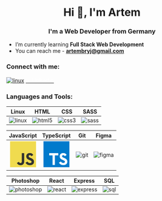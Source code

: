 <h1 align="center">Hi 👋, I'm Artem</h1>
<h3 align="center">I'm a Web Developer from Germany</h3>

- I’m currently learning **Full Stack Web Development**
- You can reach me - **artembryj@gmail.com**

<h3 align="left">Connect with me:</h3>
<p align="left">
  <a 
    href="https://linkedin.com/in/artem-brui-563252288" 
    target="blank">
    <img 
      src="https://raw.githubusercontent.com/rahuldkjain/github-profile-readme-generator/master/src/images/icons/Social/linked-in-alt.svg" 
      alt="linux" 
      width="20" 
      height="20"
      style="margin-right: 4px;"/>
    <span style="color: white; font-size: 15px;">- Linkedin</span><br>
  </a>
</p>

### Languages and Tools:

| Linux | HTML | CSS | SASS |
|:-----:|:----:|:---:|:----:|
| <img src="https://thumbs.dreamstime.com/b/computer-illustration-linux-tux-as-logo-illustration-isolated-white-background-tux-penguin-character-258590115.jpg" alt="linux" width="70" height="70"/> <br>  | <img src="https://static.vecteezy.com/system/resources/previews/001/416/705/non_2x/html5-emblem-orange-shield-and-white-text-vector.jpg" alt="html5" width="70" height="70"/> <br>  | <img src="https://play-lh.googleusercontent.com/RTAZb9E639F4JBcuBRTPEk9_92I-kaKgBMw4LFxTGhdCQeqWukXh74rTngbQpBVGxqo" alt="css3" width="70" height="70"/> <br>  | <img src="https://ih1.redbubble.net/image.329531972.1942/st,small,507x507-pad,600x600,f8f8f8.u1.jpg" alt="sass" width="70" height="70"/> <br>  |

| JavaScript | TypeScript | Git | Figma |
|:----------:|:----------:|:---:|:-----:|
| <img src="https://raw.githubusercontent.com/devicons/devicon/master/icons/javascript/javascript-original.svg" alt="javascript" width="70" height="70"/> <br>  | <img src="https://raw.githubusercontent.com/devicons/devicon/master/icons/typescript/typescript-original.svg" alt="typescript" width="70" height="70"/> <br>  | <img src="https://git-scm.com/images/logos/logomark-orange@2x.png" alt="git" width="70" height="70"/> <br>  | <img src="https://encrypted-tbn0.gstatic.com/images?q=tbn:ANd9GcRKgl7wpiJVouzQ_6Jgf4zGvIN4uiRsOYOcbQ&s" alt="figma" width="70" height="70"/> <br>  |

| Photoshop | React | Express | SQL |
|:---------:|:-----:|:-------:|:---:|
| <img src="https://image.similarpng.com/very-thumbnail/2020/06/Logo-Adobe-Photoshop-CC-Vector-PNG.png" alt="photoshop" width="70" height="70"/> <br>  | <img src="https://www.ideematic.com/wp-content/uploads/2018/05/react-JS-developpement-web.png" alt="react" width="70" height="70"/> <br>  | <img src="https://encrypted-tbn0.gstatic.com/images?q=tbn:ANd9GcT14U4J0XYAmbVs9BCCAQYvdTsGBGTGfxuPSxQ84K7jON-vBCfthFibip6wd_JF5Jsv5ow&usqp=CAU" alt="express" width="70" height="70"/> <br>  | <img src="https://encrypted-tbn0.gstatic.com/images?q=tbn:ANd9GcSSGcnD9w4iAUeuaR7Gt-0XDyWK7PwuRrbWWQ&s" alt="sql" width="70" height="70"/> <br>  |

